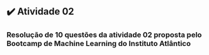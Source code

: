 <h2>✔️ Atividade 02</h2>
<h3>Resolução de 10 questões da atividade 02 proposta pelo Bootcamp de Machine Learning do Instituto Atlântico</h3>

